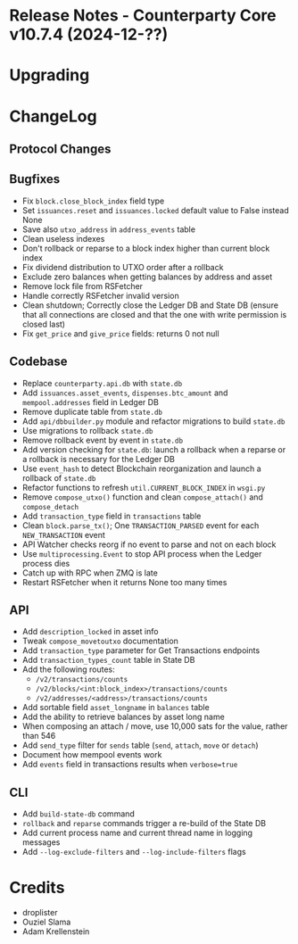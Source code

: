 # Release Notes - Counterparty Core v10.7.4 (2024-12-??)


# Upgrading


# ChangeLog

## Protocol Changes

## Bugfixes

- Fix `block.close_block_index` field type
- Set `issuances.reset` and `issuances.locked` default value to False instead None 
- Save also `utxo_address` in `address_events` table
- Clean useless indexes
- Don't rollback or reparse to a block index higher than current block index
- Fix dividend distribution to UTXO order after a rollback
- Exclude zero balances when getting balances by address and asset
- Remove lock file from RSFetcher
- Handle correctly RSFetcher invalid version
- Clean shutdown; Correctly close the Ledger DB and State DB (ensure that all connections are closed and that the one with write permission is closed last)
- Fix `get_price` and `give_price` fields: returns 0 not null

## Codebase

- Replace `counterparty.api.db` with `state.db`
- Add `issuances.asset_events`, `dispenses.btc_amount` and `mempool.addresses` field in Ledger DB
- Remove duplicate table from `state.db`
- Add `api/dbbuilder.py` module and refactor migrations to build `state.db`
- Use migrations to rollback `state.db`
- Remove rollback event by event in `state.db`
- Add version checking for `state.db`: launch a rollback when a reparse or a rollback is necessary for the Ledger DB
- Use `event_hash` to detect Blockchain reorganization and launch a rollback of `state.db`
- Refactor functions to refresh `util.CURRENT_BLOCK_INDEX` in `wsgi.py`
- Remove `compose_utxo()` function and clean `compose_attach()` and `compose_detach`
- Add `transaction_type` field in `transactions` table
- Clean `block.parse_tx()`; One `TRANSACTION_PARSED` event for each `NEW_TRANSACTION` event
- API Watcher checks reorg if no event to parse and not on each block
- Use `multiprocessing.Event` to stop API process when the Ledger process dies
- Catch up with RPC when ZMQ is late
- Restart RSFetcher when it returns None too many times

## API

- Add `description_locked` in asset info
- Tweak `compose_movetoutxo` documentation
- Add `transaction_type` parameter for Get Transactions endpoints
- Add `transaction_types_count` table in State DB
- Add the following routes:
    - `/v2/transactions/counts`
    - `/v2/blocks/<int:block_index>/transactions/counts`
    - `/v2/addresses/<address>/transactions/counts`
- Add sortable field `asset_longname` in `balances` table
- Add the ability to retrieve balances by asset long name
- When composing an attach / move, use 10,000 sats for the value, rather than 546
- Add `send_type` filter for `sends` table (`send`, `attach`, `move` or `detach`)
- Document how mempool events work
- Add `events` field in transactions results when `verbose=true`

## CLI

- Add `build-state-db` command
- `rollback` and `reparse` commands trigger a re-build of the State DB
- Add current process name and current thread name in logging messages
- Add `--log-exclude-filters` and `--log-include-filters` flags


# Credits

* droplister 
* Ouziel Slama
* Adam Krellenstein
